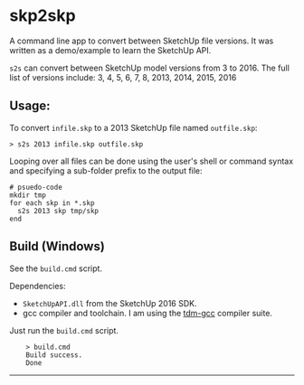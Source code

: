 # skp2skp

A command line app to convert between SketchUp file versions.  It was written
as a demo/example to learn the SketchUp API.

`s2s` can convert between SketchUp model versions from 3 to 2016.  The full list of versions include: 3, 4, 5, 6, 7, 8, 2013, 2014, 2015, 2016

## Usage:

To convert `infile.skp` to a 2013 SketchUp file named `outfile.skp`:

    > s2s 2013 infile.skp outfile.skp

Looping over all files can be done using the user's shell or command syntax and specifying a sub-folder prefix to the output file:

    # psuedo-code
    mkdir tmp
    for each skp in *.skp
      s2s 2013 skp tmp/skp
    end

## Build (Windows)

See the `build.cmd` script. 

Dependencies:
* `SketchUpAPI.dll` from the SketchUp 2016 SDK.
* gcc compiler and toolchain. 
  I am using the [tdm-gcc](http://tdm-gcc.tdragon.net/) compiler suite.


Just run the `build.cmd` script.
```
    > build.cmd
    Build success.
    Done
```
----
